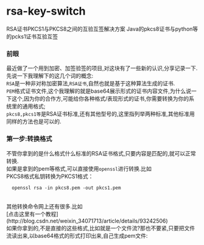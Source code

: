 # rsa-key-switch
RSA证书PKCS1与PKCS8之间的互验互签解决方案 Java的pkcs8证书与python等的pcks1证书互验互签

### 前眼
  最近做了一个用到加密、加签验签的项目,对这块有了一些新的认识,分享记录一下.</br>
  先说一下我理解下的这几个词的概念:</br>
  ```RSA```是一种非对称加密算法,```RSA证书```,自然也就是基于这种算法生成的证书.</br>
  ```PEM```格式证书文件,这个我理解的就是base64展示形式的证书内容文件,为什么说一下这个,因为你的合作方,可能给你各种格式/表现形式的证书,你需要转换为你的系统里的通用格式;</br>
  ```pkcs8,pkcs1等```是RSA证书标准,还有其他型号的,这里指列举两种标准,其他标准用同样的方法也是可以的.

### 第一步:转换格式
  不管你拿到的是什么格式什么标准的RSA证书格式,只要内容是匹配的,就可以正常转换.</br>
  如果是拿到的pem等格式,可以直接使用```openssl```进行转换.比如</br>
  PKCS8格式私钥转换为PKCS1格式： 
  ``` shell 
    openssl rsa -in pkcs8.pem -out pkcs1.pem 
  ```  
  </br>
  其他转换命令网上还有很多.比如</br>
  [点击这里有一个教程](http://blog.csdn.net/weixin_34071713/article/details/93242506)
  </br>
  如果你拿到的,不是直接的这些格式,比如就是一个文件流?那也不要紧,只要把文件流读出来,以base64格式的形式打印出来,自己生成pem文件:
  
